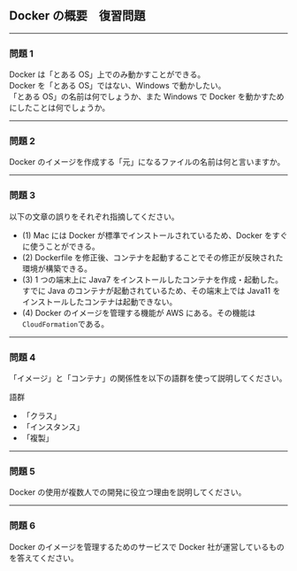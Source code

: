 ## Docker の概要　復習問題

---

### 問題 1

Docker は「とある OS」上でのみ動かすことができる。  
Docker を「とある OS」ではない、Windows で動かしたい。  
「とある OS」の名前は何でしょうか、また Windows で Docker を動かすためにしたことは何でしょうか。

---

### 問題 2

Docker のイメージを作成する「元」になるファイルの名前は何と言いますか。

---

### 問題 3

以下の文章の誤りをそれぞれ指摘してください。

-   (1) Mac には Docker が標準でインストールされているため、Docker をすぐに使うことができる。
-   (2) Dockerfile を修正後、コンテナを起動することでその修正が反映された環境が構築できる。
-   (3) 1 つの端末上に Java7 をインストールしたコンテナを作成・起動した。すでに Java のコンテナが起動されているため、その端末上では Java11 をインストールしたコンテナは起動できない。
-   (4) Docker のイメージを管理する機能が AWS にある。その機能は`CloudFormation`である。

---

### 問題 4

「イメージ」と「コンテナ」の関係性を以下の語群を使って説明してください。

語群

-   「クラス」
-   「インスタンス」
-   「複製」

---

### 問題 5

Docker の使用が複数人での開発に役立つ理由を説明してください。

---

### 問題 6

Docker のイメージを管理するためのサービスで Docker 社が運営しているものを答えてください。
